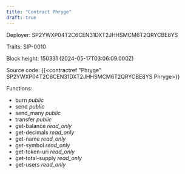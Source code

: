 ```yaml
---
title: "Contract Phryge"
draft: true
---
```

Deployer: SP2YWXP04T2C6CEN31DXT2JHHSMCM6T2QRYCBE8YS

Traits:
 SIP-0010



Block height: 150331 (2024-05-17T03:06:09.000Z)

Source code: {{<contractref "Phryge" SP2YWXP04T2C6CEN31DXT2JHHSMCM6T2QRYCBE8YS Phryge>}}

Functions:

* burn _public_
* send _public_
* send_many _public_
* transfer _public_
* get-balance _read_only_
* get-decimals _read_only_
* get-name _read_only_
* get-symbol _read_only_
* get-token-uri _read_only_
* get-total-supply _read_only_
* get-users _read_only_
